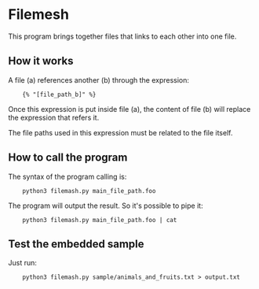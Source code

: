 # Filemesh

This program brings together files that links to each other into one file.

## How it works
	
A file (a) references another (b) through the expression:
```
	{% "[file_path_b]" %}
```
Once this expression is put inside file (a), the content of file (b) will replace the expression that refers it.

The file paths used in this expression must be related to the file itself.

## How to call the program

The syntax of the program calling is:
```
	python3 filemash.py main_file_path.foo
```

The program will output the result. So it's possible to pipe it:

```
	python3 filemash.py main_file_path.foo | cat
```
## Test the embedded sample

Just run:
```
	python3 filemash.py sample/animals_and_fruits.txt > output.txt
```